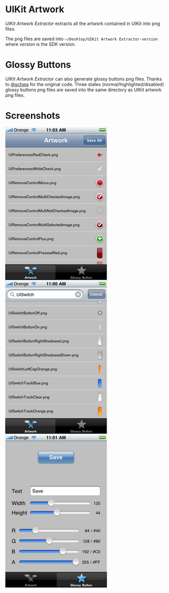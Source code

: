 # UIKit Artwork #
*UIKit Artwork Extractor* extracts all the artwork contained in UIKit into png files.

The png files are saved into `~/Desktop/UIKit Artwork Extractor-version` where *version* is the SDK version.

# Glossy Buttons #
*UIKit Artwork Extractor* can also generate glossy buttons png files. Thanks to [@schwa](http://twitter.com/schwa/status/9288691077) for the original code. Three states (normal/highlighted/disabled) glossy buttons png files are saved into the same directory as UIKit artwork png files.

# Screenshots #
![Artwork](http://github.com/0xced/UIKit-Artwork-Extractor/raw/master/Screenshots/Artwork.png "Artwork")
![UISwitch](http://github.com/0xced/UIKit-Artwork-Extractor/raw/master/Screenshots/UISwitch.png "UISwitch")
![Glossy Button](http://github.com/0xced/UIKit-Artwork-Extractor/raw/master/Screenshots/GlossyButton.png "Glossy Button")
